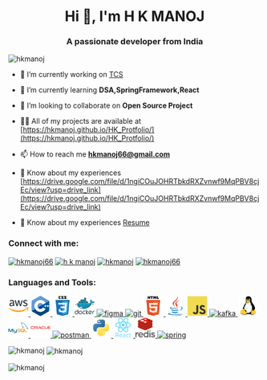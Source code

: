 <h1 align="center">Hi 👋, I'm H K MANOJ</h1>
<h3 align="center">A passionate developer from India</h3>

<p align="left"> <img src="https://komarev.com/ghpvc/?username=hkmanoj&label=Profile%20views&color=0e75b6&style=flat" alt="hkmanoj" /> </p>


- 🔭 I’m currently working on [TCS](https://www.tcs.com/)

- 🌱 I’m currently learning **DSA,SpringFramework,React**

- 👯 I’m looking to collaborate on **Open Source Project**

- 👨‍💻 All of my projects are available at [https://hkmanoj.github.io/HK_Protfolio/](https://hkmanoj.github.io/HK_Protfolio/)

- 📫 How to reach me **hkmanoj66@gmail.com**

- 📄 Know about my experiences [https://drive.google.com/file/d/1ngiCOuJOHRTbkdRXZvnwf9MqPBV8cjEc/view?usp=drive_link](https://drive.google.com/file/d/1ngiCOuJOHRTbkdRXZvnwf9MqPBV8cjEc/view?usp=drive_link)
- 📄 Know about my experiences <a href="https://drive.google.com/file/d/1ngiCOuJOHRTbkdRXZvnwf9MqPBV8cjEc/view?usp=drive_link" target="_blank" rel="noopener noreferrer">Resume</a>

<h3 align="left">Connect with me:</h3>
<p align="left">
<a href="https://dev.to/hkmanoj66" target="blank"><img align="center" src="https://raw.githubusercontent.com/rahuldkjain/github-profile-readme-generator/master/src/images/icons/Social/devto.svg" alt="hkmanoj66" height="30" width="40" /></a>
<a href="https://linkedin.com/in/h k manoj" target="blank"><img align="center" src="https://raw.githubusercontent.com/rahuldkjain/github-profile-readme-generator/master/src/images/icons/Social/linked-in-alt.svg" alt="h k manoj" height="30" width="40" /></a>
<a href="https://www.leetcode.com/hkmanoj" target="blank"><img align="center" src="https://raw.githubusercontent.com/rahuldkjain/github-profile-readme-generator/master/src/images/icons/Social/leet-code.svg" alt="hkmanoj" height="30" width="40" /></a>
<a href="https://auth.geeksforgeeks.org/user/hkmanoj66" target="blank"><img align="center" src="https://raw.githubusercontent.com/rahuldkjain/github-profile-readme-generator/master/src/images/icons/Social/geeks-for-geeks.svg" alt="hkmanoj66" height="30" width="40" /></a>
</p>

<h3 align="left">Languages and Tools:</h3>
<p align="left"> <a href="https://aws.amazon.com" target="_blank" rel="noreferrer"> <img src="https://raw.githubusercontent.com/devicons/devicon/master/icons/amazonwebservices/amazonwebservices-original-wordmark.svg" alt="aws" width="40" height="40"/> </a> <a href="https://www.w3schools.com/cpp/" target="_blank" rel="noreferrer"> <img src="https://raw.githubusercontent.com/devicons/devicon/master/icons/cplusplus/cplusplus-original.svg" alt="cplusplus" width="40" height="40"/> </a> <a href="https://www.w3schools.com/css/" target="_blank" rel="noreferrer"> <img src="https://raw.githubusercontent.com/devicons/devicon/master/icons/css3/css3-original-wordmark.svg" alt="css3" width="40" height="40"/> </a> <a href="https://www.docker.com/" target="_blank" rel="noreferrer"> <img src="https://raw.githubusercontent.com/devicons/devicon/master/icons/docker/docker-original-wordmark.svg" alt="docker" width="40" height="40"/> </a> <a href="https://www.figma.com/" target="_blank" rel="noreferrer"> <img src="https://www.vectorlogo.zone/logos/figma/figma-icon.svg" alt="figma" width="40" height="40"/> </a> <a href="https://git-scm.com/" target="_blank" rel="noreferrer"> <img src="https://www.vectorlogo.zone/logos/git-scm/git-scm-icon.svg" alt="git" width="40" height="40"/> </a> <a href="https://www.w3.org/html/" target="_blank" rel="noreferrer"> <img src="https://raw.githubusercontent.com/devicons/devicon/master/icons/html5/html5-original-wordmark.svg" alt="html5" width="40" height="40"/> </a> <a href="https://www.java.com" target="_blank" rel="noreferrer"> <img src="https://raw.githubusercontent.com/devicons/devicon/master/icons/java/java-original.svg" alt="java" width="40" height="40"/> </a> <a href="https://developer.mozilla.org/en-US/docs/Web/JavaScript" target="_blank" rel="noreferrer"> <img src="https://raw.githubusercontent.com/devicons/devicon/master/icons/javascript/javascript-original.svg" alt="javascript" width="40" height="40"/> </a> <a href="https://kafka.apache.org/" target="_blank" rel="noreferrer"> <img src="https://www.vectorlogo.zone/logos/apache_kafka/apache_kafka-icon.svg" alt="kafka" width="40" height="40"/> </a> <a href="https://www.linux.org/" target="_blank" rel="noreferrer"> <img src="https://raw.githubusercontent.com/devicons/devicon/master/icons/linux/linux-original.svg" alt="linux" width="40" height="40"/> </a> <a href="https://www.mysql.com/" target="_blank" rel="noreferrer"> <img src="https://raw.githubusercontent.com/devicons/devicon/master/icons/mysql/mysql-original-wordmark.svg" alt="mysql" width="40" height="40"/> </a> <a href="https://www.oracle.com/" target="_blank" rel="noreferrer"> <img src="https://raw.githubusercontent.com/devicons/devicon/master/icons/oracle/oracle-original.svg" alt="oracle" width="40" height="40"/> </a> <a href="https://postman.com" target="_blank" rel="noreferrer"> <img src="https://www.vectorlogo.zone/logos/getpostman/getpostman-icon.svg" alt="postman" width="40" height="40"/> </a> <a href="https://www.python.org" target="_blank" rel="noreferrer"> <img src="https://raw.githubusercontent.com/devicons/devicon/master/icons/python/python-original.svg" alt="python" width="40" height="40"/> </a> <a href="https://reactjs.org/" target="_blank" rel="noreferrer"> <img src="https://raw.githubusercontent.com/devicons/devicon/master/icons/react/react-original-wordmark.svg" alt="react" width="40" height="40"/> </a> <a href="https://redis.io" target="_blank" rel="noreferrer"> <img src="https://raw.githubusercontent.com/devicons/devicon/master/icons/redis/redis-original-wordmark.svg" alt="redis" width="40" height="40"/> </a> <a href="https://spring.io/" target="_blank" rel="noreferrer"> <img src="https://www.vectorlogo.zone/logos/springio/springio-icon.svg" alt="spring" width="40" height="40"/> </a> </p>

<p><img align="left" src="https://github-readme-stats.vercel.app/api/top-langs?username=hkmanoj&show_icons=true&locale=en&layout=compact" alt="hkmanoj" /></p>

<p>&nbsp;<img align="center" src="https://github-readme-stats.vercel.app/api?username=hkmanoj&show_icons=true&locale=en" alt="hkmanoj" /></p>

<p><img align="center" src="https://github-readme-streak-stats.herokuapp.com/?user=hkmanoj&" alt="hkmanoj" /></p>

